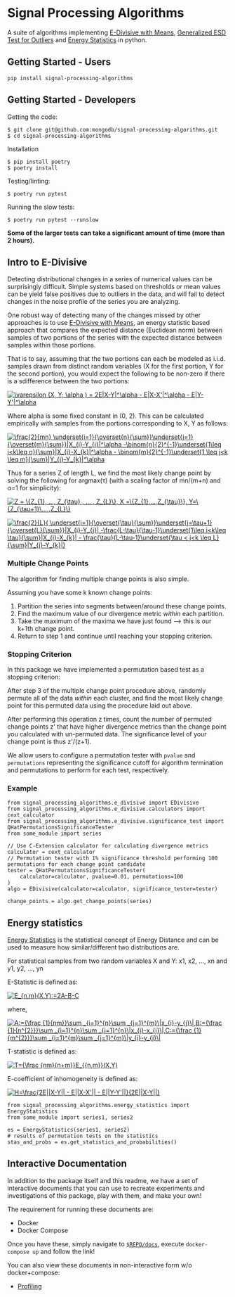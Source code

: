 # Signal Processing Algorithms

A suite of algorithms implementing [E-Divisive with Means](https://arxiv.org/pdf/1306.4933.pdf), 
 [Generalized ESD Test for Outliers](https://www.itl.nist.gov/div898/handbook/eda/section3/eda35h3.htm) and [Energy Statistics](https://en.wikipedia.org/wiki/Energy_distance) in python.

## Getting Started - Users
```
pip install signal-processing-algorithms
```

## Getting Started - Developers

Getting the code:

```
$ git clone git@github.com:mongodb/signal-processing-algorithms.git
$ cd signal-processing-algorithms
```

Installation
```
$ pip install poetry
$ poetry install
```
Testing/linting:
```
$ poetry run pytest
```

Running the slow tests:
```
$ poetry run pytest --runslow
```

**Some of the larger tests can take a significant amount of time (more than 2 hours).**

## Intro to E-Divisive

Detecting distributional changes in a series of numerical values can be surprisingly difficult. Simple systems based on thresholds or
 mean values can be yield false positives due to outliers in the data, and will fail to detect changes in the noise
 profile of the series you are analyzing.
 
One robust way of detecting many of the changes missed by other approaches is to use [E-Divisive with Means](https://arxiv.org/pdf/1306.4933.pdf), an energy
 statistic based approach that compares the expected distance (Euclidean norm) between samples of two portions of the
 series with the expected distance between samples within those portions.
 
That is to say, assuming that the two portions can each be modeled as i.i.d. samples drawn from distinct random variables
 (X for the first portion, Y for the second portion), you would expect the following to be non-zero if there is a
 sdifference between the two portions: 
 
 <a href="https://www.codecogs.com/eqnedit.php?latex=\varepsilon&space;(X,&space;Y;&space;\alpha&space;)&space;=&space;2E|X-Y|^\alpha&space;-&space;E|X-X'|^\alpha&space;-&space;E|Y-Y'|^\alpha" target="_blank"><img src="https://latex.codecogs.com/gif.latex?\varepsilon&space;(X,&space;Y;&space;\alpha&space;)&space;=&space;2E|X-Y|^\alpha&space;-&space;E|X-X'|^\alpha&space;-&space;E|Y-Y'|^\alpha" title="\varepsilon (X, Y; \alpha ) = 2E|X-Y|^\alpha - E|X-X'|^\alpha - E|Y-Y'|^\alpha" /></a>

Where alpha is some fixed constant in (0, 2).
This can be calculated empirically with samples from the portions corresponding to X, Y as follows:
 
<a href="https://www.codecogs.com/eqnedit.php?latex=\frac{2}{mn}&space;\underset{i=1}{\overset{n}{\sum}}\underset{j=1}{\overset{m}{\sum}}|X_{i}-Y_{j}|^\alpha&space;-\binom{n}{2}^{-1}\underset{1\leq&space;i<k\leq&space;n}{\sum}|X_{i}-X_{k}|^\alpha&space;-&space;\binom{m}{2}^{-1}\underset{1&space;\leq&space;j<k&space;\leq&space;m}{\sum}|Y_{j}-Y_{k}|^\alpha" target="_blank"><img src="https://latex.codecogs.com/gif.latex?\frac{2}{mn}&space;\underset{i=1}{\overset{n}{\sum}}\underset{j=1}{\overset{m}{\sum}}|X_{i}-Y_{j}|^\alpha&space;-\binom{n}{2}^{-1}\underset{1\leq&space;i<k\leq&space;n}{\sum}|X_{i}-X_{k}|^\alpha&space;-&space;\binom{m}{2}^{-1}\underset{1&space;\leq&space;j<k&space;\leq&space;m}{\sum}|Y_{j}-Y_{k}|^\alpha" title="\frac{2}{mn} \underset{i=1}{\overset{n}{\sum}}\underset{j=1}{\overset{m}{\sum}}|X_{i}-Y_{j}|^\alpha -\binom{n}{2}^{-1}\underset{1\leq i<k\leq n}{\sum}|X_{i}-X_{k}|^\alpha - \binom{m}{2}^{-1}\underset{1 \leq j<k \leq m}{\sum}|Y_{j}-Y_{k}|^\alpha" /></a>
 
Thus for a series Z of length L, we find the most likely change point by solving the following for argmax(&tau;) (with a scaling factor of mn/(m+n) and &alpha;=1 for simplicity):

<a href="https://www.codecogs.com/eqnedit.php?latex=Z&space;=&space;\{Z_{1},&space;...,&space;Z_{\tau}&space;,&space;...&space;,&space;Z_{L}\},&space;X&space;=\{Z_{1},...,Z_{\tau}\},&space;Y=\{Z_{\tau&plus;1}\,...,Z_{L}\}" target="_blank"><img src="https://latex.codecogs.com/gif.latex?Z&space;=&space;\{Z_{1},&space;...,&space;Z_{\tau}&space;,&space;...&space;,&space;Z_{L}\},&space;X&space;=\{Z_{1},...,Z_{\tau}\},&space;Y=\{Z_{\tau&plus;1}\,...,Z_{L}\}" title="Z = \{Z_{1}, ..., Z_{\tau} , ... , Z_{L}\}, X =\{Z_{1},...,Z_{\tau}\}, Y=\{Z_{\tau+1}\,...,Z_{L}\}" /></a>

<a href="https://www.codecogs.com/eqnedit.php?latex=\frac{2}{L}(&space;\underset{i=1}{\overset{\tau}{\sum}}\underset{j=\tau&plus;1}{\overset{L}{\sum}}|X_{i}-Y_{j}|&space;-\frac{L-\tau}{\tau-1}\underset{1\leq&space;i<k\leq&space;\tau}{\sum}|X_{i}-X_{k}|&space;-&space;\frac{\tau}{L-\tau-1}\underset{\tau&space;<&space;j<k&space;\leq&space;L}{\sum}|Y_{j}-Y_{k}|)" target="_blank"><img src="https://latex.codecogs.com/gif.latex?\frac{2}{L}(&space;\underset{i=1}{\overset{\tau}{\sum}}\underset{j=\tau&plus;1}{\overset{L}{\sum}}|X_{i}-Y_{j}|&space;-\frac{L-\tau}{\tau-1}\underset{1\leq&space;i<k\leq&space;\tau}{\sum}|X_{i}-X_{k}|&space;-&space;\frac{\tau}{L-\tau-1}\underset{\tau&space;<&space;j<k&space;\leq&space;L}{\sum}|Y_{j}-Y_{k}|)" title="\frac{2}{L}( \underset{i=1}{\overset{\tau}{\sum}}\underset{j=\tau+1}{\overset{L}{\sum}}|X_{i}-Y_{j}| -\frac{L-\tau}{\tau-1}\underset{1\leq i<k\leq \tau}{\sum}|X_{i}-X_{k}| - \frac{\tau}{L-\tau-1}\underset{\tau < j<k \leq L}{\sum}|Y_{j}-Y_{k}|)" /></a>

### Multiple Change Points

The algorithm for finding multiple change points is also simple.

Assuming you have some k known change points:
1. Partition the series into segments between/around these change points.
2. Find the maximum value of our divergence metric _within_ each partition.
3. Take the maximum of the maxima we have just found --> this is our k+1th change point.
4. Return to step 1 and continue until reaching your stopping criterion.

### Stopping Criterion

In this package we have implemented a permutation based test as a stopping criterion:

After step 3 of the multiple change point procedure above, randomly permute all of the data _within_ each cluster, and
 find the most likely change point for this permuted data using the procedure laid out above. 
 
After performing this operation z times, count the number of
 permuted change points z' that have higher divergence metrics than the change point you calculated with un-permuted data.
 The significance level of your change point is thus z'/(z+1). 

We allow users to configure a permutation tester with `pvalue`
 and `permutations` representing the significance cutoff for algorithm termination and permutations to perform for each
 test, respectively.
 
### Example
```
from signal_processing_algorithms.e_divisive import EDivisive
from signal_processing_algorithms.e_divisive.calculators import cext_calculator
from signal_processing_algorithms.e_divisive.significance_test import QHatPermutationsSignificanceTester
from some_module import series

// Use C-Extension calculator for calculating divergence metrics
calculator = cext_calculator
// Permutation tester with 1% significance threshold performing 100 permutations for each change point candidate
tester = QHatPermutationsSignificanceTester(
    calculator=calculator, pvalue=0.01, permutations=100
)
algo = EDivisive(calculator=calculator, significance_tester=tester)

change_points = algo.get_change_points(series)
```

## Energy statistics
[Energy Statistics](https://en.wikipedia.org/wiki/Energy_distance) is the statistical concept of Energy Distance 
and can be used to measure how similar/different two distributions are.

For statistical samples from two random variables X and Y:
x1, x2, ..., xn and y1, y2, ..., yn

E-Statistic is defined as:

<a href="https://www.codecogs.com/eqnedit.php?latex=E_{n,m}(X,Y):=2A-B-C" target="_blank"><img src="https://latex.codecogs.com/gif.latex?E_{n,m}(X,Y):=2A-B-C" title="E_{n,m}(X,Y):=2A-B-C" /></a>

where,

<a href="https://www.codecogs.com/eqnedit.php?latex=A:={\frac&space;{1}{nm}}\sum&space;_{i=1}^{n}\sum&space;_{j=1}^{m}\|x_{i}-y_{j}\|,B:={\frac&space;{1}{n^{2}}}\sum&space;_{i=1}^{n}\sum&space;_{j=1}^{n}\|x_{i}-x_{j}\|,C:={\frac&space;{1}{m^{2}}}\sum&space;_{i=1}^{m}\sum&space;_{j=1}^{m}\|y_{i}-y_{j}\|" target="_blank"><img src="https://latex.codecogs.com/gif.latex?A:={\frac&space;{1}{nm}}\sum&space;_{i=1}^{n}\sum&space;_{j=1}^{m}\|x_{i}-y_{j}\|,B:={\frac&space;{1}{n^{2}}}\sum&space;_{i=1}^{n}\sum&space;_{j=1}^{n}\|x_{i}-x_{j}\|,C:={\frac&space;{1}{m^{2}}}\sum&space;_{i=1}^{m}\sum&space;_{j=1}^{m}\|y_{i}-y_{j}\|" title="A:={\frac {1}{nm}}\sum _{i=1}^{n}\sum _{j=1}^{m}\|x_{i}-y_{j}\|,B:={\frac {1}{n^{2}}}\sum _{i=1}^{n}\sum _{j=1}^{n}\|x_{i}-x_{j}\|,C:={\frac {1}{m^{2}}}\sum _{i=1}^{m}\sum _{j=1}^{m}\|y_{i}-y_{j}\|" /></a>

T-statistic is defined as: 

<a href="https://www.codecogs.com/eqnedit.php?latex=T={\frac&space;{nm}{n&plus;m}}E_{{n,m}}(X,Y)" target="_blank"><img src="https://latex.codecogs.com/gif.latex?T={\frac&space;{nm}{n&plus;m}}E_{{n,m}}(X,Y)" title="T={\frac {nm}{n+m}}E_{{n,m}}(X,Y)" /></a>

E-coefficient of inhomogeneity is defined as:

<a href="https://www.codecogs.com/eqnedit.php?latex=H=\frac{2E||X-Y||&space;-&space;E||X-X'||&space;-&space;E||Y-Y'||}{2E||X-Y||}" target="_blank"><img src="https://latex.codecogs.com/gif.latex?H=\frac{2E||X-Y||&space;-&space;E||X-X'||&space;-&space;E||Y-Y'||}{2E||X-Y||}" title="H=\frac{2E||X-Y|| - E||X-X'|| - E||Y-Y'||}{2E||X-Y||}" /></a>


```
from signal_processing_algorithms.energy_statistics import EnergyStatistics
from some_module import series1, series2

es = EnergyStatistics(series1, series2)
# results of permutation tests on the statistics
stas_and_probs = es.get_statistics_and_probabilities()

```

## Interactive Documentation

In addition to the package itself and this readme, we have a set of interactive documents that you can use to recreate experiments and investigations of this package, play with them, and make your own!

The requirement for running these documents are:
* Docker
* Docker Compose

Once you have these, simply navigate to [`$REPO/docs`](./docs), execute `docker-compose up` and follow the link!

You can also view these documents in non-interactive form w/o docker+compose:
* [Profiling](./docs/profiling/algorithm_implementations.ipynb)
